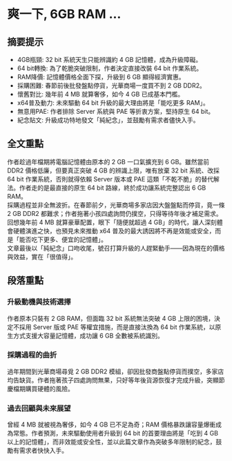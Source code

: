 # 爽一下, 6GB RAM …

## 摘要提示
- 4GB瓶頸: 32 bit 系統天生只能辨識約 4 GB 記憶體，成為升級障礙。  
- 64 bit轉換: 為了乾脆突破限制，作者決定直接改裝 64 bit 作業系統。  
- RAM降價: 記憶體價格全面下探，升級到 6 GB 顯得經濟實惠。  
- 採購困難: 春節前後批發盤點停貨，光華商場一度買不到 2 GB DDR2。  
- 懷舊對比: 幾年前 4 MB 就算奢侈，如今 4 GB 已成基本門檻。  
- x64普及動力: 未來驅動 64 bit 升級的最大理由將是「能吃更多 RAM」。  
- 無意用PAE: 作者排除 Server 系統與 PAE 等折衷方案，堅持原生 64 bit。  
- 紀念貼文: 升級成功特地發文「純紀念」，並鼓勵有需求者儘快入手。

## 全文重點
作者趁過年檔期將電腦記憶體由原本的 2 GB 一口氣擴充到 6 GB。雖然當前 DDR2 價格低廉，但要真正突破 4 GB 的辨識上限，唯有放棄 32 bit 系統、改採 64 bit 作業系統，否則就得依賴 Server 版本或 PAE 這類「不乾不脆」的替代解法。作者走的是最直接的原生 64 bit 路線，終於成功讓系統完整認出 6 GB RAM。  
採購過程並非全無波折。在春節前夕，光華商場多家店因大盤盤點而停貨，竟一條 2 GB DDR2 都難求；作者拖著小孩四處詢問仍撲空，只得等待年後才補足需求。回想幾年前 4 MB 就算豪華配置，眼下「隨便就超過 4 GB」的時代，讓人深刻體會硬體演進之快，也預見未來推動 x64 普及的最大誘因將不再是效能或安全，而是「能否吃下更多、便宜的記憶體」。  
文章最後以「純紀念」口吻收尾，號召打算升級的人趕緊動手——因為現在的價格與效益，實在「很值得」。

## 段落重點
### 升級動機與技術選擇
作者原本只裝有 2 GB RAM，但面臨 32 bit 系統無法突破 4 GB 上限的困境，決定不採用 Server 版或 PAE 等權宜措施，而是直接汰換為 64 bit 作業系統，以原生方式支援大容量記憶體，成功讓 6 GB 全數被系統識別。

### 採購過程的曲折
過年期間到光華商場尋覓 2 GB DDR2 模組，卻因批發商盤點停貨而撲空，多家店均告缺貨。作者拖著孩子四處詢問無果，只好等年後貨源恢復才完成升級，突顯節慶檔期購買硬體的風險。

### 過去回顧與未來展望
曾經 4 MB 就被視為奢侈，如今 4 GB 已不足為奇；RAM 價格暴跌讓容量爆衝成為常態。作者預測，未來驅動使用者升級到 64 bit 的首要理由將是「吃到 4 GB 以上的記憶體」，而非效能或安全性，並以此篇文章作為突破多年限制的紀念，鼓勵有需求者快快入手。